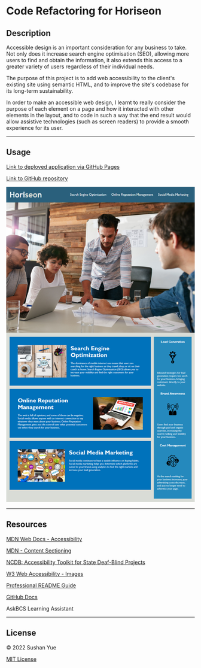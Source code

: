 # Code Refactoring for Horiseon

## Description

Accessible design is an important consideration for any business to take. Not only does it increase search engine optimisation (SEO), allowing more users to find and obtain the information, it also extends this access to a greater variety of users regardless of their individual needs.

The purpose of this project is to add web accessibility to the client's existing site using semantic HTML, and to improve the site's codebase for its long-term sustainability.

In order to make an accessible web design, I learnt to really consider the purpose of each element on a page and how it interacted with other elements in the layout, and to code in such a way that the end result would allow assistive technologies (such as screen readers) to provide a smooth experience for its user.

---

## Usage

[Link to deployed application via GitHub Pages](https://atlantablack.github.io/Horiseon_Code_Refactor/)

[Link to GitHub repository](https://github.com/AtlantaBlack/Horiseon_Code_Refactor)

![Screenshot of Horiseon website](assets/images/01-html-css-git-homework-demo.png?raw=true "Horiseon website screenshot")

---

## Resources

[MDN Web Docs - Accessibility](https://developer.mozilla.org/en-US/docs/Learn/Accessibility/HTML)

[MDN - Content Sectioning](https://developer.mozilla.org/en-US/docs/Web/HTML/Element#content_sectioning)

[NCDB: Accessibility Toolkit for State Deaf-Blind Projects](https://www.nationaldb.org/for-state-deaf-blind-projects/accessibility-toolkit/why-accessibility-is-important/)

[W3 Web Accessibility - Images](https://www.w3.org/WAI/tutorials/images/decorative/)

[Professional README Guide](https://coding-boot-camp.github.io/full-stack/github/professional-readme-guide)

[GitHub Docs](https://docs.github.com/en/get-started/writing-on-github/getting-started-with-writing-and-formatting-on-github/basic-writing-and-formatting-syntax)

AskBCS Learning Assistant

---

## License

© 2022 Sushan Yue

[MIT License](/LICENSE.txt)
